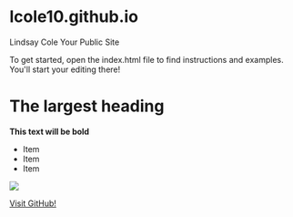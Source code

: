  lcole10.github.io
=====================
Lindsay Cole
Your Public Site

To get started, open the index.html file to find instructions and examples. You'll start your editing there!

# The largest heading
**This text will be bold**

* Item
* Item
* Item

![](http://upload.wikimedia.org/wikipedia/commons/9/90/Kalbarri_NP_Coastal.jpg)


[Visit GitHub!](www.github.com)

